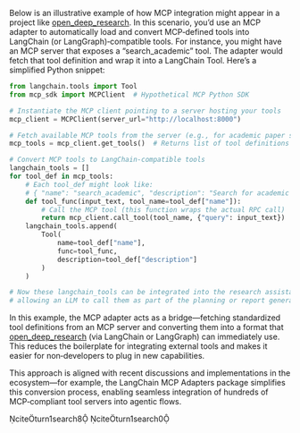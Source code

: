 Below is an illustrative example of how MCP integration might appear in a project like [open_deep_research](https://github.com/langchain-ai/open_deep_research). In this scenario, you’d use an MCP adapter to automatically load and convert MCP‑defined tools into LangChain (or LangGraph)‑compatible tools. For instance, you might have an MCP server that exposes a “search_academic” tool. The adapter would fetch that tool definition and wrap it into a LangChain Tool. Here’s a simplified Python snippet:

```python
from langchain.tools import Tool
from mcp_sdk import MCPClient  # Hypothetical MCP Python SDK

# Instantiate the MCP client pointing to a server hosting your tools
mcp_client = MCPClient(server_url="http://localhost:8000")

# Fetch available MCP tools from the server (e.g., for academic paper search)
mcp_tools = mcp_client.get_tools()  # Returns list of tool definitions in JSON

# Convert MCP tools to LangChain-compatible tools
langchain_tools = []
for tool_def in mcp_tools:
    # Each tool_def might look like:
    # { "name": "search_academic", "description": "Search for academic papers.", "input_schema": {...} }
    def tool_func(input_text, tool_name=tool_def["name"]):
        # Call the MCP tool (this function wraps the actual RPC call)
        return mcp_client.call_tool(tool_name, {"query": input_text})
    langchain_tools.append(
        Tool(
            name=tool_def["name"],
            func=tool_func,
            description=tool_def["description"]
        )
    )

# Now these langchain_tools can be integrated into the research assistant workflow,
# allowing an LLM to call them as part of the planning or report generation steps.
```

In this example, the MCP adapter acts as a bridge—fetching standardized tool definitions from an MCP server and converting them into a format that [open_deep_research](https://github.com/langchain-ai/open_deep_research) (via LangChain or LangGraph) can immediately use. This reduces the boilerplate for integrating external tools and makes it easier for non‑developers to plug in new capabilities.

This approach is aligned with recent discussions and implementations in the ecosystem—for example, the LangChain MCP Adapters package simplifies this conversion process, enabling seamless integration of hundreds of MCP‑compliant tool servers into agentic flows.  
  
citeturn1search8 citeturn1search0